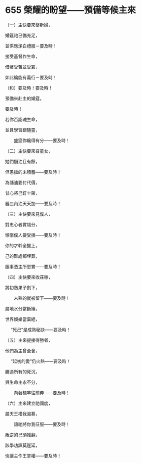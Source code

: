 # 655 榮耀的盼望——預備等候主來

（一）主快要來娶新婦，

婚筵祂已備充足，

並供應潔白禮服－要及時！

接受基督作生命，

借著受苦並受窘，

如此纔能有義行－要及時！

（和）要及時！要及時！

預備來赴主的婚筵，

要及時！

若你否認魂生命，

並且學習跟隨靈，

　　盛筵你纔得有分——要及時！

（二）主快要來召童女，

她們儲油且有餘，

但愚拙的未積蓄——要及時！

為儲油要付代價，

甘心將己釘十架，

器皿內油天天加——要及時！

（三）主快要來見僕人，

對忠心者賞福分，

懶惰僕人要受損——要及時！

你的才幹全擺上，

己的難處都埋葬，

服事憑主所恩賞——要及時！

（四）主快要來收莊稼，

將初熟果子割下，

　　未熟的就被留下——要及時！

屬地水分當斷絕，

世界娛樂當棄絕，

　 “死己”是成熟秘訣——要及時！

（五）主來提接得勝者，

他們為主曾全舍，

　 “起初的愛”仍火熱——要及時！

勝過所有的死沉，

與生命主永不分，

　　向著標竿往前奔——要及時！

（六）主來建立祂國度，

屬天王權我渴慕，

　　讓祂將你我征服——要及時！

叛逆的己須推翻，

該學功課莫遲延，

快讓主作王掌權——要及時！

